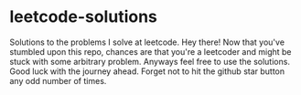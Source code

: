 # leetcode-solutions
Solutions to the problems I solve  at leetcode.
Hey there! Now that you've stumbled upon this repo, chances are that you're a leetcoder and might be stuck with some arbitrary problem.
Anyways feel free to use the solutions. Good luck with the journey ahead.
Forget not to hit the github star button any odd number of times.
